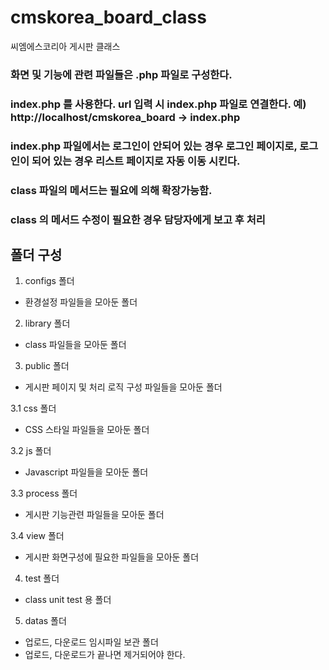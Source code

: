 # cmskorea_board_class
씨엠에스코리아 게시판 클래스

### 화면 및 기능에 관련 파일들은 .php 파일로 구성한다.
### index.php 를 사용한다. url 입력 시 index.php 파일로 연결한다. 예) http://localhost/cmskorea_board -> index.php
### index.php 파일에서는 로그인이 안되어 있는 경우 로그인 페이지로, 로그인이 되어 있는 경우 리스트 페이지로 자동 이동 시킨다.
### class 파일의 메서드는 필요에 의해 확장가능함.
### class 의 메서드 수정이 필요한 경우 담당자에게 보고 후 처리


## 폴더 구성
1. configs 폴더
 - 환경설정 파일들을 모아둔 폴더
 
2. library 폴더
 - class 파일들을 모아둔 폴더
 
3. public 폴더
 - 게시판 페이지 및 처리 로직 구성 파일들을 모아둔 폴더
 
 3.1 css 폴더
  - CSS 스타일 파일들을 모아둔 폴더
  
 3.2 js 폴더
  - Javascript 파일들을 모아둔 폴더
  
 3.3 process 폴더
  - 게시판 기능관련 파일들을 모아둔 폴더
  
 3.4 view 폴더
  - 게시판 화면구성에 필요한 파일들을 모아둔 폴더
  
4. test 폴더
 - class unit test 용 폴더
 
5. datas 폴더
 - 업로드, 다운로드 임시파일 보관 폴더
 - 업로드, 다운로드가 끝나면 제거되어야 한다.